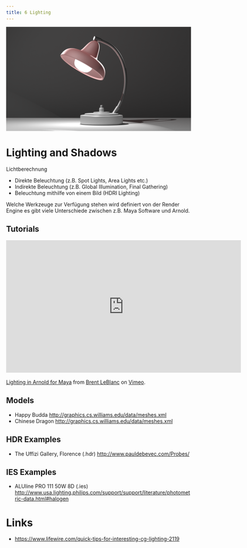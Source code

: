 ```yaml
---
title: 6 Lighting
---
```


![](../../../assets/06_lighting/images/LightingTitle.png)

# Lighting and Shadows

Lichtberechnung

- Direkte Beleuchtung (z.B. Spot Lights, Area Lights etc.)
- Indirekte Beleuchtung (z.B. Global Illumination, Final Gathering)
- Beleuchtung mithilfe von einem Bild (HDRI Lighting)

Welche Werkzeuge zur Verfügung stehen wird definiert von der Render Engine es gibt viele Unterschiede zwischen z.B. Maya Software und Arnold.

## Tutorials

<iframe src="https://player.vimeo.com/video/310990381" width="640" height="360" frameborder="0" allow="autoplay; fullscreen" allowfullscreen></iframe>
<p><a href="https://vimeo.com/310990381">Lighting in Arnold for Maya</a> from <a href="https://vimeo.com/bleblanc">Brent LeBlanc</a> on <a href="https://vimeo.com">Vimeo</a>.</p>

## Models

- Happy Budda http://graphics.cs.williams.edu/data/meshes.xml
- Chinese Dragon http://graphics.cs.williams.edu/data/meshes.xml

## HDR Examples

- The Uffizi Gallery, Florence (.hdr) http://www.pauldebevec.com/Probes/

## IES Examples

- ALUline PRO 111 50W 8D (.ies) http://www.usa.lighting.philips.com/support/support/literature/photometric-data.html#halogen

# Links

- https://www.lifewire.com/quick-tips-for-interesting-cg-lighting-2119
